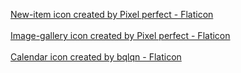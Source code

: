 <a href="https://www.flaticon.com/free-icons/new-item" title="new-item icons">New-item icon created by Pixel perfect - Flaticon</a>
<br>
<br>
<a href="https://www.flaticon.com/free-icons/picture" title="picture icons">Image-gallery icon created by Pixel perfect - Flaticon</a>
<br>
<br>
<a href="https://www.flaticon.com/free-icons/calendar" title="calendar icons">Calendar icon created by bqlqn - Flaticon</a>
